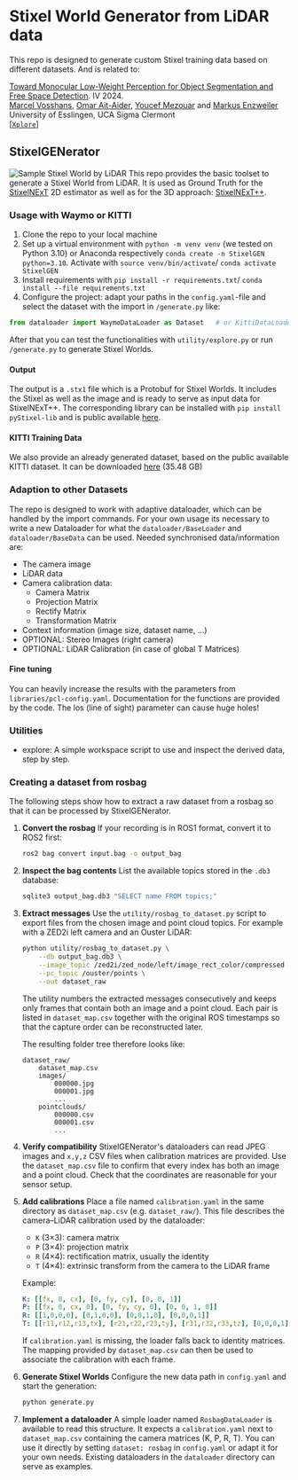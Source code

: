 # Stixel World Generator from LiDAR data
This repo is designed to generate custom Stixel training data based on different datasets. And is related to:

[Toward Monocular Low-Weight Perception for Object Segmentation and Free Space Detection](https://ieeexplore.ieee.org/Xplore/home.jsp). IV 2024.\
[Marcel Vosshans](https://scholar.google.de/citations?user=_dbcdr4AAAAJ&hl=en), [Omar Ait-Aider](https://scholar.google.fr/citations?user=NIdLQnUAAAAJ&hl=en), [Youcef Mezouar](https://youcef-mezouar.wixsite.com/ymezouar) and [Markus Enzweiler](https://markus-enzweiler.de/)\
University of Esslingen, UCA Sigma Clermont\
[[`Xplore`](https://ieeexplore.ieee.org/Xplore/home.jsp)]
## StixelGENerator
![Sample Stixel World by LiDAR](/docs/imgs/sample_stixel_world.png)
This repo provides the basic toolset to generate a Stixel World from LiDAR. It is used as Ground Truth for 
the [StixelNExT](https://github.com/MarcelVSHNS/StixelNExT) 2D estimator as well as for the 3D approach: [StixelNExT++](https://github.com/MarcelVSHNS/StixelNExT_Pro).

### Usage with Waymo or KITTI
1. Clone the repo to your local machine
2. Set up a virtual environment with `python -m venv venv` (we tested on Python 3.10) or Anaconda respectively `conda create -n StixelGEN python=3.10`. Activate with `source venv/bin/activate`/ `conda activate StixelGEN`
3. Install requirements with `pip install -r requirements.txt`/ `conda install --file requirements.txt` 
4. Configure the project: adapt your paths in the `config.yaml`-file and select the dataset with the import in `/generate.py` like:
```python
from dataloader import WaymoDataLoader as Dataset   # or KittiDataLoader
```
After that you can test the functionalities with `utility/explore.py` or run `/generate.py` to generate Stixel Worlds.

#### Output
The output is a `.stx1` file which is a Protobuf for Stixel Worlds. It includes the Stixel as well as the image and is 
ready to serve as input data for StixelNExT++. The corresponding library can be installed with `pip install pyStixel-lib`
and is public available [here](https://github.com/MarcelVSHNS/pyStixel-lib).

#### KITTI Training Data
We also provide an already generated dataset, based on the public available KITTI dataset. It can be downloaded
[here](https://drive.google.com/drive/folders/1ft99z9F4053zDzyIDn2DZ_8qh5if-QvW?usp=sharing) (35.48 GB)

### Adaption to other Datasets
The repo is designed to work with adaptive dataloader, which can be handled by the import commands. 
For your own usage its necessary to write a new Dataloader for what the `dataloader/BaseLoader` and 
`dataloader/BaseData` can be used. Needed synchronised data/information are:
* The camera image
* LiDAR data
* Camera calibration data: 
  * Camera Matrix
  * Projection Matrix
  * Rectify Matrix
  * Transformation Matrix
* Context information (image size, dataset name, ...)
* OPTIONAL: Stereo Images (right camera)
* OPTIONAL: LiDAR Calibration (in case of global T Matrices)

#### Fine tuning
You can heavily increase the results with the parameters from `libraries/pcl-config.yaml`. 
Documentation for the functions are provided by the code. The los (line of sight) parameter can cause huge holes!

### Utilities
* explore: A simple workspace script to use and inspect the derived data, step by step.

### Creating a dataset from rosbag
The following steps show how to extract a raw dataset from a rosbag so that it can be processed by StixelGENerator.

1. **Convert the rosbag**
   If your recording is in ROS1 format, convert it to ROS2 first:
   ```bash
   ros2 bag convert input.bag -o output_bag
   ```

2. **Inspect the bag contents**
   List the available topics stored in the `.db3` database:
   ```bash
   sqlite3 output_bag.db3 "SELECT name FROM topics;"
   ```

3. **Extract messages**
   Use the `utility/rosbag_to_dataset.py` script to export files from the chosen image and point cloud topics. For example with a ZED2i left camera and an Ouster LiDAR:
   ```bash
   python utility/rosbag_to_dataset.py \
       --db output_bag.db3 \
       --image_topic /zed2i/zed_node/left/image_rect_color/compressed \
       --pc_topic /ouster/points \
       --out dataset_raw
   ```
   The utility numbers the extracted messages consecutively and keeps only
   frames that contain both an image and a point cloud. Each pair is listed in
   `dataset_map.csv` together with the original ROS timestamps so that the
   capture order can be reconstructed later.

   The resulting folder tree therefore looks like:

   ```text
   dataset_raw/
       dataset_map.csv
       images/
           000000.jpg
           000001.jpg
           ...
       pointclouds/
           000000.csv
           000001.csv
           ...
   ```

4. **Verify compatibility**
   StixelGENerator's dataloaders can read JPEG images and `x,y,z` CSV files when
   calibration matrices are provided. Use the `dataset_map.csv` file to confirm
   that every index has both an image and a point cloud. Check that the
   coordinates are reasonable for your sensor setup.

5. **Add calibrations**
   Place a file named `calibration.yaml` in the same directory as
   `dataset_map.csv` (e.g. `dataset_raw/`). This file describes the
   camera–LiDAR calibration used by the dataloader:

   - `K` (3×3): camera matrix
   - `P` (3×4): projection matrix
   - `R` (4×4): rectification matrix, usually the identity
   - `T` (4×4): extrinsic transform from the camera to the LiDAR frame

   Example:

   ```yaml
   K: [[fx, 0, cx], [0, fy, cy], [0, 0, 1]]
   P: [[fx, 0, cx, 0], [0, fy, cy, 0], [0, 0, 1, 0]]
   R: [[1,0,0,0], [0,1,0,0], [0,0,1,0], [0,0,0,1]]
   T: [[r11,r12,r13,tx], [r21,r22,r23,ty], [r31,r32,r33,tz], [0,0,0,1]]
   ```

   If `calibration.yaml` is missing, the loader falls back to identity
   matrices. The mapping provided by `dataset_map.csv` can then be used to
   associate the calibration with each frame.

6. **Generate Stixel Worlds**
   Configure the new data path in `config.yaml` and start the generation:
   ```bash
   python generate.py
   ```

7. **Implement a dataloader**
   A simple loader named `RosbagDataLoader` is available to read this structure.
   It expects a `calibration.yaml` next to `dataset_map.csv` containing the
   camera matrices (K, P, R, T). You can use it directly by setting
   `dataset: rosbag` in `config.yaml` or adapt it for your own needs. Existing
   dataloaders in the `dataloader` directory can serve as examples.
